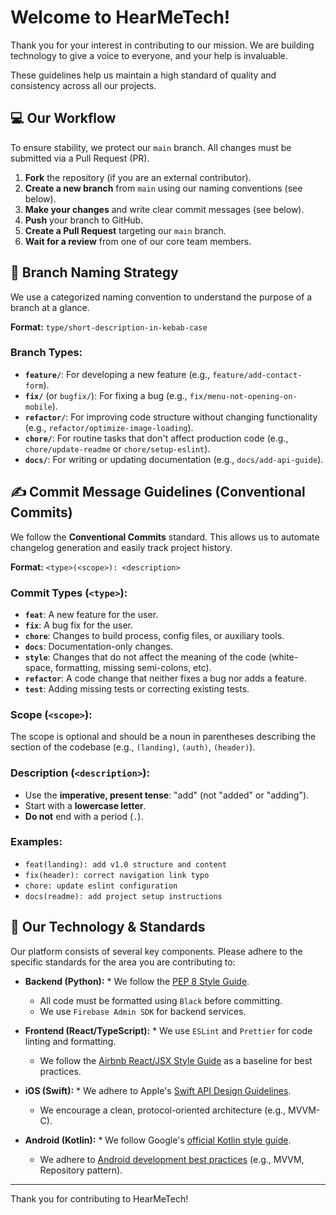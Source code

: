 # Welcome to HearMeTech!

Thank you for your interest in contributing to our mission. We are building technology to give a voice to everyone, and your help is invaluable.

These guidelines help us maintain a high standard of quality and consistency across all our projects.

## 💻 Our Workflow

To ensure stability, we protect our `main` branch. All changes must be submitted via a Pull Request (PR).

1.  **Fork** the repository (if you are an external contributor).
2.  **Create a new branch** from `main` using our naming conventions (see below).
3.  **Make your changes** and write clear commit messages (see below).
4.  **Push** your branch to GitHub.
5.  **Create a Pull Request** targeting our `main` branch.
6.  **Wait for a review** from one of our core team members.

## 🌿 Branch Naming Strategy

We use a categorized naming convention to understand the purpose of a branch at a glance.

**Format:** `type/short-description-in-kebab-case`

### Branch Types:

* **`feature/`**: For developing a new feature (e.g., `feature/add-contact-form`).
* **`fix/`** (or `bugfix/`): For fixing a bug (e.g., `fix/menu-not-opening-on-mobile`).
* **`refactor/`**: For improving code structure without changing functionality (e.g., `refactor/optimize-image-loading`).
* **`chore/`**: For routine tasks that don't affect production code (e.g., `chore/update-readme` or `chore/setup-eslint`).
* **`docs/`**: For writing or updating documentation (e.g., `docs/add-api-guide`).

## ✍️ Commit Message Guidelines (Conventional Commits)

We follow the **Conventional Commits** standard. This allows us to automate changelog generation and easily track project history.

**Format:** `<type>(<scope>): <description>`

### Commit Types (`<type>`):

* **`feat`**: A new feature for the user.
* **`fix`**: A bug fix for the user.
* **`chore`**: Changes to build process, config files, or auxiliary tools.
* **`docs`**: Documentation-only changes.
* **`style`**: Changes that do not affect the meaning of the code (white-space, formatting, missing semi-colons, etc).
* **`refactor`**: A code change that neither fixes a bug nor adds a feature.
* **`test`**: Adding missing tests or correcting existing tests.

### Scope (`<scope>`):
The scope is optional and should be a noun in parentheses describing the section of the codebase (e.g., `(landing)`, `(auth)`, `(header)`).

### Description (`<description>`):
* Use the **imperative, present tense**: "add" (not "added" or "adding").
* Start with a **lowercase letter**.
* **Do not** end with a period (`.`).

### Examples:

* `feat(landing): add v1.0 structure and content`
* `fix(header): correct navigation link typo`
* `chore: update eslint configuration`
* `docs(readme): add project setup instructions`

## 🚀 Our Technology & Standards

Our platform consists of several key components. Please adhere to the specific standards for the area you are contributing to:

* **Backend (Python):** * We follow the [PEP 8 Style Guide](https://peps.python.org/pep-0008/).
    * All code must be formatted using `Black` before committing.
    * We use `Firebase Admin SDK` for backend services.

* **Frontend (React/TypeScript):** * We use `ESLint` and `Prettier` for code linting and formatting.
    * We follow the [Airbnb React/JSX Style Guide](https://airbnb.io/javascript/react/) as a baseline for best practices.

* **iOS (Swift):** * We adhere to Apple's [Swift API Design Guidelines](https://www.swift.org/documentation/api-design-guidelines/).
    * We encourage a clean, protocol-oriented architecture (e.g., MVVM-C).

* **Android (Kotlin):** * We follow Google's [official Kotlin style guide](https://developer.android.com/kotlin/style-guide).
    * We adhere to [Android development best practices](https://developer.android.com/develop/quality-guidelines/core-app-quality) (e.g., MVVM, Repository pattern).
    
---

Thank you for contributing to HearMeTech!
